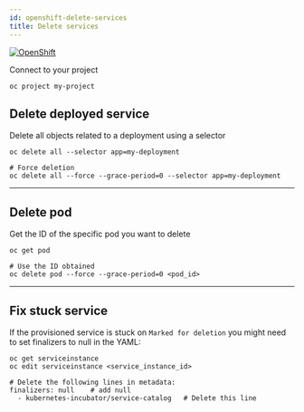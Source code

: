 ```yaml
---
id: openshift-delete-services
title: Delete services
---
```


[![OpenShift](/dsri-documentation/img/openshift-logo.png)](https://www.openshift.com/)

Connect to your project

```shell
oc project my-project
```

## Delete deployed service

Delete all objects related to a deployment using a selector

```shell
oc delete all --selector app=my-deployment

# Force deletion
oc delete all --force --grace-period=0 --selector app=my-deployment
```

---

## Delete pod

Get the ID of the specific pod you want to delete

```shell
oc get pod

# Use the ID obtained 
oc delete pod --force --grace-period=0 <pod_id>
```

---

## Fix stuck service

If the provisioned service is stuck on `Marked for deletion` you might need to set finalizers to null in the YAML:

```shell
oc get serviceinstance
oc edit serviceinstance <service_instance_id>

# Delete the following lines in metadata:
finalizers: null 	# add null
  - kubernetes-incubator/service-catalog   # Delete this line
```

